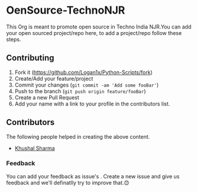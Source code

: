 # OenSource-TechnoNJR
This Org is meant to promote open source in Techno India NJR.You can add your open sourced project/repo here, to add a project/repo follow these steps.


## Contributing

1. Fork it (<https://github.com/Logan1x/Python-Scripts/fork>)
2. Create/Add your feature/project
3. Commit your changes (`git commit -am 'Add some fooBar'`)
4. Push to the branch (`git push origin feature/fooBar`)
5. Create a new Pull Request
6. Add your name with a link to your profile in the contributors list.

## Contributors

The following people helped in creating the above content.

* <a href="https://github.com/Logan1x" target="_blank">Khushal Sharma</a>

### Feedback
You can add your feedback as issue's . Create a new issue and give us feedback and we'll definatlly try to improve that.😊

